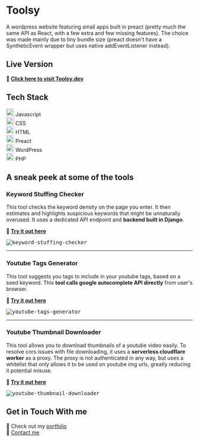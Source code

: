 # Toolsy
A wordpress website featuring small apps built in preact (pretty much the same API as React, with a few extra and few missing features). The choice was made mainly due to tiny bundle size (preact doesn't have a SyntheticEvent wrapper but uses native addEventListener instead).

## Live Version
**:link: [Click here to visit Toolsy.dev](https://toolsy.dev/)**


## Tech Stack
<a href="https://developer.mozilla.org/en-US/docs/Web/JavaScript" title="JavaScript"><img src="https://github.com/get-icon/geticon/raw/master/icons/javascript.svg" alt="JavaScript" width="21px" height="21px"></a> Javascript  
<a href="https://www.w3.org/TR/CSS/" title="CSS3"><img src="https://github.com/get-icon/geticon/raw/master/icons/css-3.svg" alt="CSS3" width="21px" height="21px"></a> CSS  
<a href="https://www.w3.org/TR/html5/" title="HTML5"><img src="https://github.com/get-icon/geticon/raw/master/icons/html-5.svg" alt="HTML5" width="21px" height="21px"></a> HTML  
<a href="https://preactjs.com/" title="Preact"><img src="https://github.com/get-icon/geticon/raw/master/icons/preact.svg" alt="Preact" width="21px" height="21px"></a> Preact  
<a href="https://wordpress.org/" title="WordPress"><img src="https://github.com/get-icon/geticon/raw/master/icons/wordpress-icon.svg" alt="WordPress" width="21px" height="21px"></a> WordPress  
<a href="https://php.net/" title="PHP"><img src="https://github.com/get-icon/geticon/raw/master/icons/php.svg" alt="PHP" width="21px" height="21px"></a> PHP  

## A sneak peek at some of the tools
### Keyword Stuffing Checker
This tool checks the keyword density on the page you enter. It then estimates and highlights suspicious keywords that might be unnaturally overused. It uses a dedicated API endpoint and **backend built in Django**.

**:link: [Try it out here](https://toolsy.dev/tools/seo/keyword-stuffing-checker/)**
  
<kbd>![keyword-stuffing-checker](https://user-images.githubusercontent.com/49352605/146639610-5b616f10-5d3f-442b-a05d-f48f0db71316.png)</kbd>

---

### Youtube Tags Generator
This tool suggests you tags to include in your youtube tags, based on a seed keyword. This **tool calls google autocomplete API directly** from user's browser.

**:link: [Try it out here](https://toolsy.dev/tools/youtube/youtube-tags-generator/)**
  
<kbd>![youtube-tags-generator](https://user-images.githubusercontent.com/49352605/146640199-be5553b2-226f-43c8-8000-b4bebe558793.png)</kbd>

---

### Youtube Thumbnail Downloader
This tool allows you to download thumbnails of a youtube video easily. To resolve cors issues with file downloading, it uses a **serverless cloudflare worker** as a proxy. The proxy is not authenticated in any way, but uses a whitelist that only allows it to be used on youtube img urls, greatly reducing it potential misuse.  

**:link: [Try it out here](https://toolsy.dev/tools/youtube/youtube-tags-generator/)**
  
<kbd>![youtube-thumbnail-downloader](https://user-images.githubusercontent.com/49352605/146640538-90dcccaa-3bc1-483e-81e1-fec9651336c8.png)</kbd>

## Get in Touch With me
🔗 Check out my [portfolio](https://petersmid.com)  
💬 [Contact me](https://petersmid.com/#contact)
